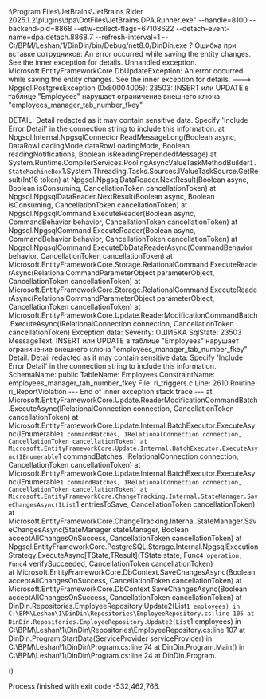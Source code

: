 :\Program Files\JetBrains\JetBrains Rider 2025.1.2\plugins\dpa\DotFiles\JetBrains.DPA.Runner.exe" --handle=8100 --backend-pid=8868 --etw-collect-flags=67108622 --detach-event-name=dpa.detach.8868.7 --refresh-interval=1 -- C:/BPM/Leshan/1/DinDin/bin/Debug/net8.0/DinDin.exe
? Ошибка при вставке сотрудников: An error occurred while saving the entity changes. See the inner exception for details.
Unhandled exception. Microsoft.EntityFrameworkCore.DbUpdateException: An error occurred while saving the entity changes. See the inner exception for details.
 ---> Npgsql.PostgresException (0x80004005): 23503: INSERT или UPDATE в таблице "Employees" нарушает ограничение внешнего ключа "employees_manager_tab_number_fkey"

DETAIL: Detail redacted as it may contain sensitive data. Specify 'Include Error Detail' in the connection string to include this information.
   at Npgsql.Internal.NpgsqlConnector.ReadMessageLong(Boolean async, DataRowLoadingMode dataRowLoadingMode, Boolean readingNotifications, Boolean isReadingPrependedMessage)
   at System.Runtime.CompilerServices.PoolingAsyncValueTaskMethodBuilder`1.StateMachineBox`1.System.Threading.Tasks.Sources.IValueTaskSource<TResult>.GetResult(Int16 token)
   at Npgsql.NpgsqlDataReader.NextResult(Boolean async, Boolean isConsuming, CancellationToken cancellationToken)
   at Npgsql.NpgsqlDataReader.NextResult(Boolean async, Boolean isConsuming, CancellationToken cancellationToken)
   at Npgsql.NpgsqlCommand.ExecuteReader(Boolean async, CommandBehavior behavior, CancellationToken cancellationToken)
   at Npgsql.NpgsqlCommand.ExecuteReader(Boolean async, CommandBehavior behavior, CancellationToken cancellationToken)
   at Npgsql.NpgsqlCommand.ExecuteDbDataReaderAsync(CommandBehavior behavior, CancellationToken cancellationToken)
   at Microsoft.EntityFrameworkCore.Storage.RelationalCommand.ExecuteReaderAsync(RelationalCommandParameterObject parameterObject, CancellationToken cancellationToken)
   at Microsoft.EntityFrameworkCore.Storage.RelationalCommand.ExecuteReaderAsync(RelationalCommandParameterObject parameterObject, CancellationToken cancellationToken)
   at Microsoft.EntityFrameworkCore.Update.ReaderModificationCommandBatch.ExecuteAsync(IRelationalConnection connection, CancellationToken cancellationToken)
  Exception data:
    Severity: ОШИБКА
    SqlState: 23503
    MessageText: INSERT или UPDATE в таблице "Employees" нарушает ограничение внешнего ключа "employees_manager_tab_number_fkey"
    Detail: Detail redacted as it may contain sensitive data. Specify 'Include Error Detail' in the connection string to include this information.
    SchemaName: public
    TableName: Employees
    ConstraintName: employees_manager_tab_number_fkey
    File: ri_triggers.c
    Line: 2610
    Routine: ri_ReportViolation
   --- End of inner exception stack trace ---
   at Microsoft.EntityFrameworkCore.Update.ReaderModificationCommandBatch.ExecuteAsync(IRelationalConnection connection, CancellationToken cancellationToken)
   at Microsoft.EntityFrameworkCore.Update.Internal.BatchExecutor.ExecuteAsync(IEnumerable`1 commandBatches, IRelationalConnection connection, CancellationToken cancellationToken)
   at Microsoft.EntityFrameworkCore.Update.Internal.BatchExecutor.ExecuteAsync(IEnumerable`1 commandBatches, IRelationalConnection connection, CancellationToken cancellationToken)
   at Microsoft.EntityFrameworkCore.Update.Internal.BatchExecutor.ExecuteAsync(IEnumerable`1 commandBatches, IRelationalConnection connection, CancellationToken cancellationToken)
   at Microsoft.EntityFrameworkCore.ChangeTracking.Internal.StateManager.SaveChangesAsync(IList`1 entriesToSave, CancellationToken cancellationToken)
   at Microsoft.EntityFrameworkCore.ChangeTracking.Internal.StateManager.SaveChangesAsync(StateManager stateManager, Boolean acceptAllChangesOnSuccess, CancellationToken cancellationToken)
   at Npgsql.EntityFrameworkCore.PostgreSQL.Storage.Internal.NpgsqlExecutionStrategy.ExecuteAsync[TState,TResult](TState state, Func`4 operation, Func`4 verifySucceeded, CancellationToken cancellationToken)        
   at Microsoft.EntityFrameworkCore.DbContext.SaveChangesAsync(Boolean acceptAllChangesOnSuccess, CancellationToken cancellationToken)
   at Microsoft.EntityFrameworkCore.DbContext.SaveChangesAsync(Boolean acceptAllChangesOnSuccess, CancellationToken cancellationToken)
   at DinDin.Repositories.EmployeeRepository.Update2(List`1 employees) in C:\BPM\Leshan\1\DinDin\Repositories\EmployeeRepository.cs:line 105
   at DinDin.Repositories.EmployeeRepository.Update2(List`1 employees) in C:\BPM\Leshan\1\DinDin\Repositories\EmployeeRepository.cs:line 107
   at DinDin.Program.StartData(ServiceProvider serviceProvider) in C:\BPM\Leshan\1\DinDin\Program.cs:line 74
   at DinDin.Program.Main() in C:\BPM\Leshan\1\DinDin\Program.cs:line 24
   at DinDin.Program.<Main>()

Process finished with exit code -532,462,766.
